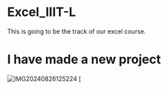 # Excel_IIIT-L
This is going to be the track of our excel course.
# I have made a new project 
![IMG20240826125224](https://github.com/user-attachments/assets/8fa7ad44-77a4-47af-96e2-6f2bfbdde678)
[
